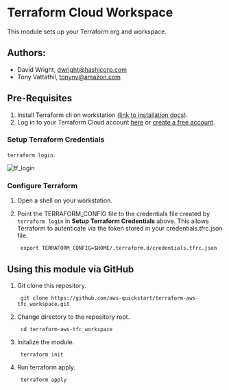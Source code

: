 
# Terraform Cloud Workspace
This module sets up your Terraform org and workspace.
## Authors:
- David Wright, dwright@hashicorp.com
- Tony Vattathil, tonynv@amazon.com

## Pre-Requisites
1. Install Terraform cli on workstation ([link to installation docs](https://learn.hashicorp.com/tutorials/terraform/install-cli)).
2. Log in to your Terraform Cloud account [here](https://app.terraform.io/) or [create a free account](https://app.terraform.io/signup/account).


### Setup Terraform Credentials
`terraform login`.

![tf_login](https://user-images.githubusercontent.com/5912128/94082035-da803f80-fdb4-11ea-902c-e4aa1003ac22.gif)

### Configure Terraform

1. Open a shell on your workstation.
2. Point the TERRAFORM_CONFIG file to the credentials file created by `terraform login` in **Setup Terraform Credentials** above. This allows Terraform to autenticate via the token stored in your credentials.tfrc.json file.

        export TERRAFORM_CONFIG=$HOME/.terraform.d/credentials.tfrc.json

## Using this module via GitHub
1. Git clone this repository.

        git clone https://github.com/aws-quickstart/terraform-aws-tfc_workspace.git

2. Change directory to the repository root.

        cd terraform-aws-tfc_workspace

3. Initalize the module.

        terraform init

4. Run terraform apply.

        terraform apply
